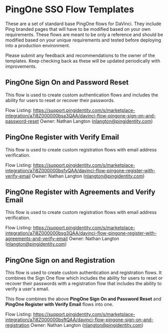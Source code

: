 # PingOne SSO Flow Templates

These are a set of standard base PingOne flows for DaVinci. They include Ping branded pages that will have to be modified based on your own requirements.  These flows are meant to be only a reference and should be modified based on your unique requirements and tested before deploying into a production environment. 

Please submit any feedback and recommendations to the owner of the templates. Keep checking back as these will be updated periodically with improvements.

## PingOne Sign On and Password Reset
This flow is used to create custom authentication flows and includes the ability for users to reset or recover their passwords.

Flow Listing: https://support.pingidentity.com/s/marketplace-integration/a7i8Z000000bsa3QAA/davinci-flow-pingone-sign-on-and-password-reset
Owner: Nathan Langton (nlangton@pingidentity.com)

## PingOne Register with Verify Email
This flow is used to create custom registration flows with email address verification.

Flow Listing: https://support.pingidentity.com/s/marketplace-integration/a7i8Z000000bsfyQAA/davinci-flow-pingone-register-with-verify-email
Owner: Nathan Langton (nlangton@pingidentity.com)

## PingOne Register with Agreements and Verify Email
This flow is used to create custom registration flows with email address verification.

Flow Listing: https://support.pingidentity.com/s/marketplace-integration/a7i8Z000000bsg3QAA/davinci-flow-pingone-register-with-agreements-and-verify-email
Owner: Nathan Langton (nlangton@pingidentity.com)

## PingOne Sign on and Registration
This flow is used to create custom authentication and registration flows. It combines the Sign One flow which includes the ability for users to reset or recover their passwords with a registration flow that includes the ability to verify a user's email.

This flow combines the above **PingOne Sign On and Password Reset** and **PingOne Register with Verify Email** flows into one.

Flow Listing: https://support.pingidentity.com/s/marketplace-integration/a7i8Z000000bsftQAA/davinci-flow-pingone-sign-on-and-registration
Owner: Nathan Langton (nlangton@pingidentity.com)

